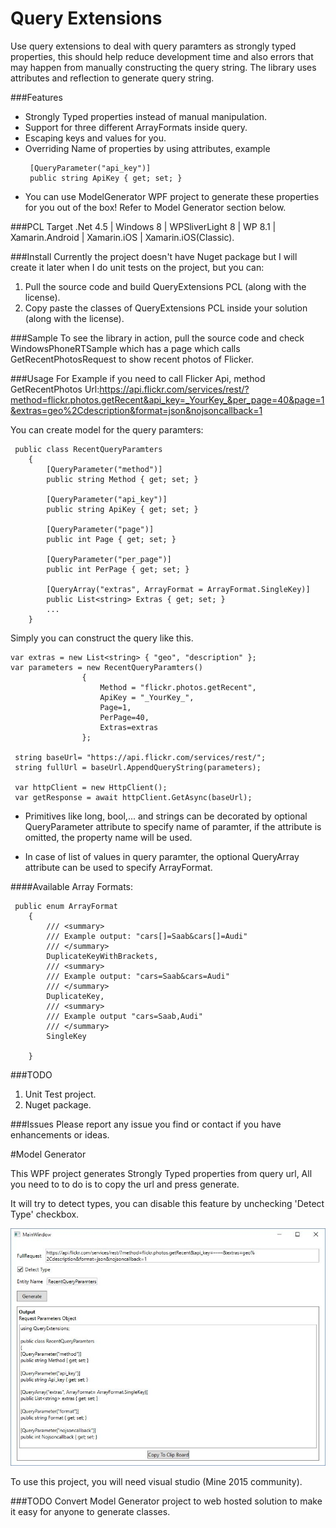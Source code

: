 # Query Extensions

Use query extensions to deal with query paramters as strongly typed properties,
 this should help reduce development time and also errors that may happen from manually constructing the query string.
The library uses attributes and reflection to generate query string.

###Features
- Strongly Typed properties instead of manual manipulation.
- Support for three different ArrayFormats inside query.
- Escaping keys and values for you.
- Overriding Name of properties by using attributes, example
  ```
   [QueryParameter("api_key")]
   public string ApiKey { get; set; }
  ```
- You can use ModelGenerator WPF project to generate these properties for you out of the box!
  Refer to Model Generator section below.

###PCL Target
.Net 4.5 | Windows 8 | WPSliverLight 8 | WP 8.1 | Xamarin.Android | Xamarin.iOS | Xamarin.iOS(Classic).


###Install
Currently the project doesn't have Nuget package but I will create it later when I do unit tests on the project, but you can:

1. Pull the source code and build QueryExtensions PCL (along with the license).
2. Copy paste the classes of QueryExtensions PCL inside your solution (along with the license).

###Sample
To see the library in action, pull the source code and check WindowsPhoneRTSample which has a page which calls GetRecentPhotosRequest to show recent photos of Flicker.


###Usage
For Example if you need to call Flicker Api, method GetRecentPhotos
Url:https://api.flickr.com/services/rest/?method=flickr.photos.getRecent&api_key=_YourKey_&per_page=40&page=1&extras=geo%2Cdescription&format=json&nojsoncallback=1

You can create model for the query paramters:
```
 public class RecentQueryParamters
    {
        [QueryParameter("method")]
        public string Method { get; set; }

        [QueryParameter("api_key")]
        public string ApiKey { get; set; }
        
        [QueryParameter("page")]
        public int Page { get; set; }
        
        [QueryParameter("per_page")]
        public int PerPage { get; set; }

        [QueryArray("extras", ArrayFormat = ArrayFormat.SingleKey)]
        public List<string> Extras { get; set; }
        ...
    }
```
Simply you can construct the query like this.

```
var extras = new List<string> { "geo", "description" };
var parameters = new RecentQueryParamters()
                {
                    Method = "flickr.photos.getRecent",
                    ApiKey = "_YourKey_",
                    Page=1,
                    PerPage=40,
                    Extras=extras
                };
                
 string baseUrl= "https://api.flickr.com/services/rest/";  
 string fullUrl = baseUrl.AppendQueryString(parameters);
 
 var httpClient = new HttpClient();
 var getResponse = await httpClient.GetAsync(baseUrl);
```

- Primitives like long, bool,... and strings can be decorated by optional QueryParameter attribute to specify name of paramter, if the attribute is omitted, the property name will be used.

- In case of list of values in query paramter, the optional QueryArray attribute can be used to specify ArrayFormat.

####Available Array Formats:

```
 public enum ArrayFormat
    {
        /// <summary>
        /// Example output: "cars[]=Saab&cars[]=Audi"
        /// </summary>
        DuplicateKeyWithBrackets,
        /// <summary>
        /// Example output: "cars=Saab&cars=Audi"
        /// </summary>
        DuplicateKey,
        /// <summary>
        /// Example output "cars=Saab,Audi"
        /// </summary>
        SingleKey

    }
```

###TODO
1. Unit Test project.
2. Nuget package.

###Issues
Please report any issue you find or contact if you have enhancements or ideas.

#Model Generator

This WPF project generates Strongly Typed properties from query url, All you need to to do is to copy the url and press generate.

It will try to detect types, you can disable this feature by unchecking 'Detect Type' checkbox.

![Model generator screenshot](https://raw.githubusercontent.com/AhmedRashad/Query-Extensions_Win_Xamarin/master/Images/ModelGenerator.JPG "Model generator WPF application")

To use this project, you will need visual studio (Mine 2015 community).

###TODO
Convert Model Generator project to web hosted solution to make it easy for anyone to generate classes.

